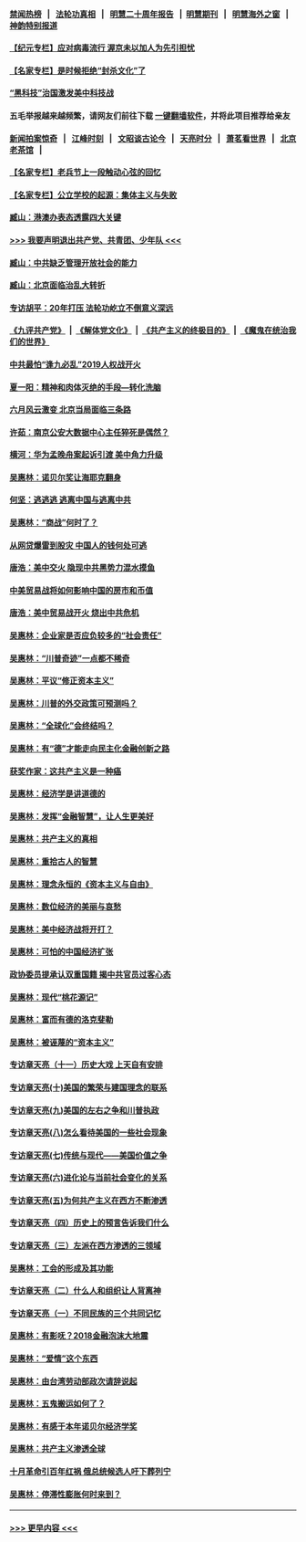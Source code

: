 #### [禁闻热榜](热点新闻.md?=0)  &nbsp;&nbsp;|&nbsp;&nbsp; [法轮功真相](https://github.com/gfw-breaker/truth/blob/master/README.md?=0) &nbsp;&nbsp;|&nbsp;&nbsp; [明慧二十周年报告](https://github.com/gfw-breaker/mh-reports/blob/master/README.md?=0) &nbsp;&nbsp;|&nbsp;&nbsp;[明慧期刊](https://github.com/gfw-breaker/mh-qikan) &nbsp;&nbsp;|&nbsp;&nbsp; [明慧海外之窗](https://github.com/gfw-breaker/mh-news/blob/master/README.md?=0) &nbsp;&nbsp;|&nbsp;&nbsp; [神韵特别报道](https://github.com/gfw-breaker/mh-news/blob/master/shenyun.md?=0)
#### [【纪元专栏】应对病毒流行 渥京未以加人为先引担忧](../pages/nsc423/n11875714.md?t=02280202) 
#### [【名家专栏】是时候拒绝“封杀文化”了](../pages/nsc423/n11814093.md?t=02280202) 
#### [“黑科技”治国激发美中科技战](../pages/nsc423/n11638056.md?t=02280202) 
#### 五毛举报越来越频繁，请网友们前往下载 [一键翻墙软件](https://github.com/gfw-breaker/ssr-accounts)，并将此项目推荐给亲友
#### [新闻拍案惊奇](https://github.com/gfw-breaker/banned-news/blob/master/pages/link4.md) &nbsp;&nbsp;|&nbsp;&nbsp; [江峰时刻](https://github.com/gfw-breaker/banned-news/blob/master/pages/link4.md) &nbsp;&nbsp;|&nbsp;&nbsp; [文昭谈古论今](https://github.com/gfw-breaker/banned-news/blob/master/pages/link4.md) &nbsp;&nbsp;|&nbsp;&nbsp; [天亮时分](https://github.com/gfw-breaker/banned-news/blob/master/pages/link4.md) &nbsp;&nbsp;|&nbsp;&nbsp; [萧茗看世界](https://github.com/gfw-breaker/banned-news/blob/master/pages/link4.md) &nbsp;&nbsp;|&nbsp;&nbsp; [北京老茶馆](https://github.com/gfw-breaker/banned-news/blob/master/pages/link4.md) &nbsp;&nbsp;|&nbsp;&nbsp; 
#### [【名家专栏】老兵节上一段触动心弦的回忆](../pages/nsc423/n11646016.md?t=02280202) 
#### [【名家专栏】公立学校的起源：集体主义与失败](../pages/nsc423/n11601833.md?t=02280202) 
#### [臧山：港澳办表态透露四大关键](../pages/nsc423/n11421628.md?t=02280202) 
#### [>>> 我要声明退出共产党、共青团、少年队 <<<](https://github.com/begood0513/goodnews/blob/master/quit/letter.md) 
#### [臧山：中共缺乏管理开放社会的能力](../pages/nsc423/n11407457.md?t=02280202) 
#### [臧山：北京面临治乱大转折](../pages/nsc423/n11406895.md?t=02280202) 
#### [专访胡平：20年打压 法轮功屹立不倒意义深远](../pages/nsc423/n11398800.md?t=02280202) 
#### [《九评共产党》](https://github.com/begood0513/9ping.md/blob/master/README.md) &nbsp;|&nbsp; [《解体党文化》](../../../../jtdwh.md/blob/master/README.md)  &nbsp;|&nbsp; [《共产主义的终极目的》](../../../../gczydzjmd.md/blob/master/README.md) &nbsp;|&nbsp; [《魔鬼在统治我们的世界》](../../../../mgztzwmdsj.md/blob/master/README.md) 
#### [中共最怕“逢九必乱”2019人权战开火](../pages/nsc423/n11385248.md?t=02280202) 
#### [夏一阳：精神和肉体灭绝的手段—转化洗脑](../pages/nsc423/n11368250.md?t=02280202) 
#### [六月风云激变 北京当局面临三条路](../pages/nsc423/n11313668.md?t=02280202) 
#### [许茹：南京公安大数据中心主任猝死是偶然？](../pages/nsc423/n11064744.md?t=02280202) 
#### [横河：华为孟晚舟案起诉引渡 美中角力升级](../pages/nsc423/n11027230.md?t=02280202) 
#### [吴惠林：诺贝尔奖让海耶克翻身](../pages/nsc423/n10890049.md?t=02280202) 
#### [何坚：逃逃逃 逃离中国与逃离中共](../pages/nsc423/n10592891.md?t=02280202) 
#### [吴惠林：“商战”何时了？](../pages/nsc423/n10573558.md?t=02280202) 
#### [从网贷爆雷到股灾 中国人的钱何处可逃](../pages/nsc423/n10572800.md?t=02280202) 
#### [唐浩：美中交火 隐现中共黑势力混水摸鱼](../pages/nsc423/n10544040.md?t=02280202) 
#### [中美贸易战将如何影响中国的房市和币值](../pages/nsc423/n10543697.md?t=02280202) 
#### [唐浩：美中贸易战开火 烧出中共危机](../pages/nsc423/n10540126.md?t=02280202) 
#### [吴惠林：企业家是否应负较多的“社会责任”](../pages/nsc423/n10535022.md?t=02280202) 
#### [吴惠林：“川普奇迹”一点都不稀奇](../pages/nsc423/n10512808.md?t=02280202) 
#### [吴惠林：平议“修正资本主义”](../pages/nsc423/n10495724.md?t=02280202) 
#### [吴惠林：川普的外交政策可预测吗？](../pages/nsc423/n10462387.md?t=02280202) 
#### [吴惠林：“全球化”会终结吗？](../pages/nsc423/n10452838.md?t=02280202) 
#### [吴惠林：有“德”才能走向民主化金融创新之路](../pages/nsc423/n10432292.md?t=02280202) 
#### [获奖作家：这共产主义是一种癌](../pages/nsc423/n10431541.md?t=02280202) 
#### [吴惠林：经济学是讲道德的](../pages/nsc423/n10398014.md?t=02280202) 
#### [吴惠林：发挥“金融智慧”，让人生更美好](../pages/nsc423/n10375019.md?t=02280202) 
#### [吴惠林：共产主义的真相](../pages/nsc423/n10351394.md?t=02280202) 
#### [吴惠林：重拾古人的智慧](../pages/nsc423/n10337691.md?t=02280202) 
#### [吴惠林：理念永恒的《资本主义与自由》](../pages/nsc423/n10316274.md?t=02280202) 
#### [吴惠林：数位经济的美丽与哀愁](../pages/nsc423/n10292946.md?t=02280202) 
#### [吴惠林：美中经济战将开打？](../pages/nsc423/n10258825.md?t=02280202) 
#### [吴惠林：可怕的中国经济扩张](../pages/nsc423/n10219147.md?t=02280202) 
#### [政协委员提承认双重国籍 揭中共官员过客心态](../pages/nsc423/n10208809.md?t=02280202) 
#### [吴惠林：现代“桃花源记”](../pages/nsc423/n10185234.md?t=02280202) 
#### [吴惠林：富而有德的洛克斐勒](../pages/nsc423/n10142264.md?t=02280202) 
#### [吴惠林：被诬蔑的“资本主义”](../pages/nsc423/n10124816.md?t=02280202) 
#### [专访章天亮（十一）历史大戏 上天自有安排](../pages/nsc423/n10094905.md?t=02280202) 
#### [专访章天亮(十)美国的繁荣与建国理念的联系](../pages/nsc423/n10094899.md?t=02280202) 
#### [专访章天亮(九)美国的左右之争和川普执政](../pages/nsc423/n10094889.md?t=02280202) 
#### [专访章天亮(八)怎么看待美国的一些社会现象](../pages/nsc423/n10094857.md?t=02280202) 
#### [专访章天亮(七)传统与现代——美国价值之争](../pages/nsc423/n10093140.md?t=02280202) 
#### [专访章天亮(六)进化论与当前社会变化的关系](../pages/nsc423/n10092036.md?t=02280202) 
#### [专访章天亮(五)为何共产主义在西方不断渗透](../pages/nsc423/n10083620.md?t=02280202) 
#### [专访章天亮（四）历史上的预言告诉我们什么](../pages/nsc423/n10083606.md?t=02280202) 
#### [专访章天亮（三）左派在西方渗透的三领域](../pages/nsc423/n10081115.md?t=02280202) 
#### [吴惠林：工会的形成及其功能](../pages/nsc423/n10080633.md?t=02280202) 
#### [专访章天亮（二）什么人和组织让人背离神](../pages/nsc423/n10076637.md?t=02280202) 
#### [专访章天亮（一）不同民族的三个共同记忆](../pages/nsc423/n10074188.md?t=02280202) 
#### [吴惠林：有影呒？2018金融泡沫大地震](../pages/nsc423/n10040534.md?t=02280202) 
#### [吴惠林：“爱情”这个东西](../pages/nsc423/n10019423.md?t=02280202) 
#### [吴惠林：由台湾劳动部政次请辞说起](../pages/nsc423/n9979679.md?t=02280202) 
#### [吴惠林：五鬼搬运如何了？](../pages/nsc423/n9925338.md?t=02280202) 
#### [吴惠林：有感于本年诺贝尔经济学奖](../pages/nsc423/n9871883.md?t=02280202) 
#### [吴惠林：共产主义渗透全球](../pages/nsc423/n9812748.md?t=02280202) 
#### [十月革命引百年红祸 俄总统候选人吁下葬列宁](../pages/nsc423/n9810182.md?t=02280202) 
#### [吴惠林：停滞性膨胀何时来到？](../pages/nsc423/n9764136.md?t=02280202) 

----
#### [ >>> 更早内容 <<< ](../indexes/nsc423-earlier.md)
